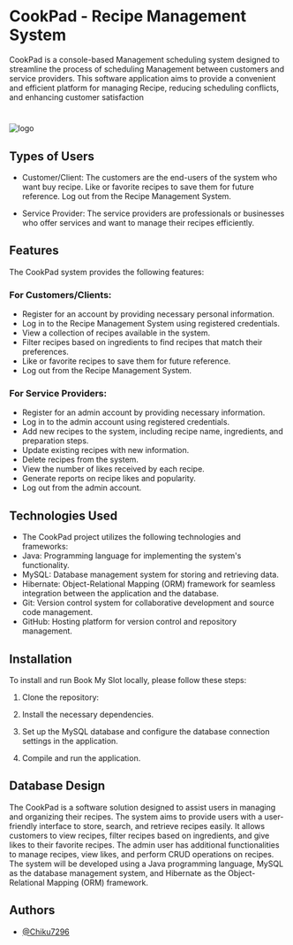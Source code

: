 # CookPad - Recipe Management System

CookPad is a console-based Management scheduling system designed to streamline the process of scheduling Management between customers and service providers. This software application aims to provide a convenient and efficient platform for managing Recipe, reducing scheduling conflicts, and enhancing customer satisfaction
#
![logo]()
## Types of Users
- Customer/Client: The customers are the end-users of the system who want buy recipe. Like or favorite recipes to save them for future reference.
Log out from the Recipe Management System.


- Service Provider: The service providers are professionals or businesses who offer services and want to manage their recipes efficiently.


## Features
 The CookPad system provides the following features:

### For Customers/Clients:
- Register for an account by providing necessary personal information.
- Log in to the Recipe Management System using registered credentials.
- View a collection of recipes available in the system.
- Filter recipes based on ingredients to find recipes that match their preferences.
- Like or favorite recipes to save them for future reference.
- Log out from the Recipe Management System.


### For Service Providers:

- Register for an admin account by providing necessary information.
- Log in to the admin account using registered credentials.
- Add new recipes to the system, including recipe name, ingredients, and preparation steps.
- Update existing recipes with new information.
- Delete recipes from the system.
- View the number of likes received by each recipe.
- Generate reports on recipe likes and popularity.
- Log out from the admin account.


## Technologies Used
- The CookPad project utilizes the following technologies and frameworks:
- Java: Programming language for implementing the system's functionality.
- MySQL: Database management system for storing and retrieving data.
- Hibernate: Object-Relational Mapping (ORM) framework for seamless integration between the application and the database.
- Git: Version control system for collaborative development and source code management.
- GitHub: Hosting platform for version control and repository management.

## Installation
To install and run Book My Slot locally, please follow these steps:

 1. Clone the repository:
 2. Install the necessary dependencies.

 3. Set up the MySQL database and configure the database connection settings in the application.

 4. Compile and run the application.

## Database Design
The CookPad is a software solution designed to assist users in managing and organizing their recipes. The system aims to provide users with a user-friendly interface to store, search, and retrieve recipes easily. It allows customers to view recipes, filter recipes based on ingredients, and give likes to their favorite recipes. The admin user has additional functionalities to manage recipes, view likes, and perform CRUD operations on recipes. The system will be developed using a Java programming language, MySQL as the database management system, and Hibernate as the Object-Relational Mapping (ORM) framework.

## Authors

- [@Chiku7296](https://github.com/chiku7296)
